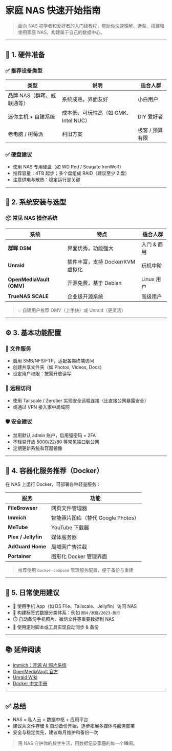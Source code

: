# 家庭 NAS 快速开始指南

> 面向 NAS 初学者和爱好者的入门级教程，帮助你快速理解、选型、搭建和使用家庭 NAS，构建属于自己的数据中心。

---

## 🛒 1. 硬件准备

### ✅ 推荐设备类型

| 类型              | 说明                        | 适合人群      |
| --------------- | ------------------------- | --------- |
| 品牌 NAS（群晖、威联通等） | 系统成熟，界面友好                 | 小白用户      |
| 迷你主机 + 自建系统     | 成本低，可玩性高（如 GMK、Intel NUC） | DIY 爱好者   |
| 老电脑 / 树莓派       | 利旧方案                      | 极客 / 预算有限 |

### ✅ 硬盘建议

* 使用 NAS 专用硬盘（如 WD Red / Seagate IronWolf）
* 推荐容量：4TB 起步；多个盘组成 RAID（建议至少 2 盘）
* 注意供电与散热：稳定运行是关键

---

## 🧰 2. 系统安装与选型

### 📦 常见 NAS 操作系统

| 系统                       | 特点                     | 适合人群     |
| ------------------------ | ---------------------- | -------- |
| **群晖 DSM**               | 界面优秀，功能强大              | 入门 & 商用  |
| **Unraid**               | 插件丰富，支持 Docker/KVM 虚拟化 | 玩机中阶     |
| **OpenMediaVault (OMV)** | 开源免费，基于 Debian         | Linux 用户 |
| **TrueNAS SCALE**        | 企业级开源系统                | 高级用户     |

> 💡 自建用户推荐 OMV（上手快）或 Unraid（更灵活）

---

## ⚙️ 3. 基本功能配置

### 📁 文件服务

* 启用 SMB/NFS/FTP，适配各类终端访问
* 创建共享文件夹（如 Photos, Videos, Docs）
* 设定用户权限：按需开放读写

### 🔐 远程访问

* 使用 Tailscale / Zerotier 实现安全远程连接（比直接公网暴露安全）
* 或通过 VPN 接入家中局域网

### 🛡️ 安全建议

* 禁用默认 admin 账户，启用强密码 + 2FA
* 不轻易开放 5000/22/80 等常见端口到公网
* 定期更新系统和容器镜像

---

## 🐳 4. 容器化服务推荐（Docker）

在 NAS 上运行 Docker，可部署各种轻量服务：

| 服务                  | 功能                       |
| ------------------- | ------------------------ |
| **FileBrowser**     | 网页文件管理器                  |
| **Immich**          | 智能照片图库（替代 Google Photos） |
| **MeTube**          | YouTube 下载器              |
| **Plex / Jellyfin** | 媒体服务器                    |
| **AdGuard Home**    | 局域网广告拦截                  |
| **Portainer**       | 图形化 Docker 管理界面          |

> 推荐使用 `docker-compose` 管理服务配置，便于备份与重建

---

## 🧩 5. 日常使用建议

* 📱 使用手机 App（如 DS File、Tailscale、Jellyfin）访问 NAS
* 🧠 构建标签式数据分类体系：例如 `照片/家庭/2023-旅行`
* ⏱️ 自动备份手机照片、微信文件等重要数据到 NAS
* 🔁 使用定时脚本或工具实现自动同步 & 备份

---

## 📚 延伸阅读

* [immich：开源 AI 照片系统](https://github.com/immich-app/immich)
* [OpenMediaVault 官方](https://www.openmediavault.org/)
* [Unraid Wiki](https://wiki.unraid.net/UnRAID_6/Manual)
* [Docker 中文手册](https://yeasy.gitbook.io/docker_practice/)

---

## ✅ 总结

* NAS = 私人云 + 数据中枢 + 应用平台
* 建议从文件存储 & 自动备份开始，逐步拓展多媒体与服务部署
* 安全与稳定优先，建议每月维护和备份一次

> 用 NAS 守护你的数字生活，用数据记录家庭的每一个瞬间。
